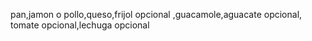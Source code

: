 pan,jamon o pollo,queso,frijol opcional ,guacamole,aguacate opcional, tomate opcional,lechuga opcional